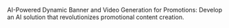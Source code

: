 AI-Powered Dynamic Banner and Video Generation for Promotions: Develop an AI solution that revolutionizes promotional content creation.
